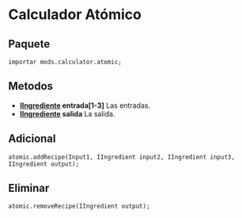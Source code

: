 # Calculador Atómico

## Paquete
```zenscript
importar mods.calculator.atomic;
```

## Metodos

- **[IIngrediente](/Vanilla/Variable_Types/IIngredient/) entrada[1-3]** Las entradas.
- **[IIngrediente](/Vanilla/Variable_Types/IIngredient/) salida** La salida.

## Adicional
```zenscript
atomic.addRecipe(Input1, IIngredient input2, IIngredient input3, IIngredient output);
```

## Eliminar
```zenscript
atomic.removeRecipe(IIngredient output);
```